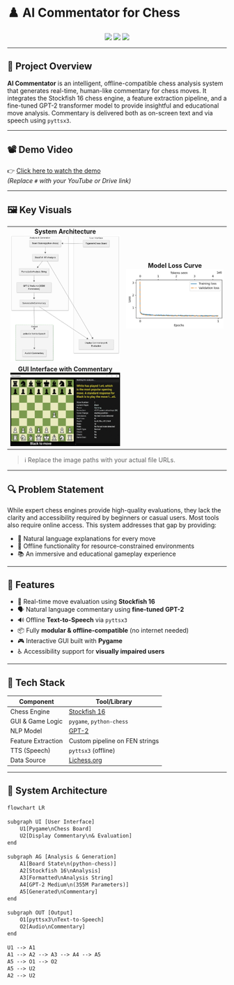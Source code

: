 # ♟️ AI Commentator for Chess

<p align="center">
  <img src="https://img.shields.io/badge/Project-Type:AI_Chess_Commentary-blue?style=flat-square" />
  <img src="https://img.shields.io/badge/Status-Completed-brightgreen?style=flat-square" />
  <img src="https://img.shields.io/badge/Made%20at-REVA%20University-orange?style=flat-square" />
</p>

---

## 🎯 Project Overview

**AI Commentator** is an intelligent, offline-compatible chess analysis system that generates real-time, human-like commentary for chess moves. It integrates the Stockfish 16 chess engine, a feature extraction pipeline, and a fine-tuned GPT-2 transformer model to provide insightful and educational move analysis. Commentary is delivered both as on-screen text and via speech using `pyttsx3`.

---

## 📽️ Demo Video

👉 [Click here to watch the demo](#)  
_(Replace `#` with your YouTube or Drive link)_

---

## 🖼️ Key Visuals

<table>
<tr>
<td align="center"><strong>System Architecture</strong><br><img src="images/System Architecture.png" width="500"/></td>
<td align="center"><strong>Model Loss Curve</strong><br><img src="images/Model Loss Curve.jpg" width="500"/></td>
</tr>
<tr>
<td align="center"><strong>GUI Interface with Commentary</strong><br><img src="images/GUI Interface with Commentary.png" width="500"/></td>
</tr>
</table>

> ℹ️ Replace the image paths with your actual file URLs.

---

## 🔍 Problem Statement

While expert chess engines provide high-quality evaluations, they lack the clarity and accessibility required by beginners or casual users. Most tools also require online access. This system addresses that gap by providing:

- 🧠 Natural language explanations for every move  
- 🔌 Offline functionality for resource-constrained environments  
- 📚 An immersive and educational gameplay experience  

---

## 🚀 Features

- 🧠 Real-time move evaluation using **Stockfish 16**
- 🗣️ Natural language commentary using **fine-tuned GPT-2**
- 🔊 Offline **Text-to-Speech** via `pyttsx3`
- 📦 Fully **modular & offline-compatible** (no internet needed)
- 🎮 Interactive GUI built with **Pygame**
- ♿ Accessibility support for **visually impaired users**

---

## 🔧 Tech Stack

| Component                  | Tool/Library                        |
|---------------------------|-------------------------------------|
| Chess Engine              | [Stockfish 16](https://stockfishchess.org) |
| GUI & Game Logic          | `pygame`, `python-chess`            |
| NLP Model                 | [GPT-2](https://openaipublic.blob.core.windows.net/gpt-2/models) |
| Feature Extraction        | Custom pipeline on FEN strings      |
| TTS (Speech)              | `pyttsx3` (offline)                 |
| Data Source               | [Lichess.org](https://lichess.org/) |

---

## 📐 System Architecture

```mermaid
flowchart LR

subgraph UI [User Interface]
    U1[Pygame\nChess Board]
    U2[Display Commentary\n& Evaluation]
end

subgraph AG [Analysis & Generation]
    A1[Board State\n(python-chess)]
    A2[Stockfish 16\nAnalysis]
    A3[Formatted\nAnalysis String]
    A4[GPT-2 Medium\n(355M Parameters)]
    A5[Generated\nCommentary]
end

subgraph OUT [Output]
    O1[pyttsx3\nText-to-Speech]
    O2[Audio\nCommentary]
end

U1 --> A1
A1 --> A2 --> A3 --> A4 --> A5
A5 --> O1 --> O2
A5 --> U2
A2 --> U2


